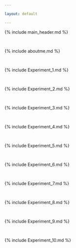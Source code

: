 ```yaml
---

layout: default

---
```


{% include main_header.md %}


<br>

{% include aboutme.md %}


<br>

{% include Experiment_1.md %}


<br>

{% include Experiment_2.md %}


<br>

{% include Experiment_3.md %}


<br>


{% include Experiment_4.md %}

<br>


{% include Experiment_5.md %}


<br>


{% include Experiment_6.md %}


<br>

{% include Experiment_7.md %}

<br>

{% include Experiment_8.md %}

<br>

{% include Experiment_9.md %}

<br>

{% include Experiment_10.md %}

<br>



<br>









